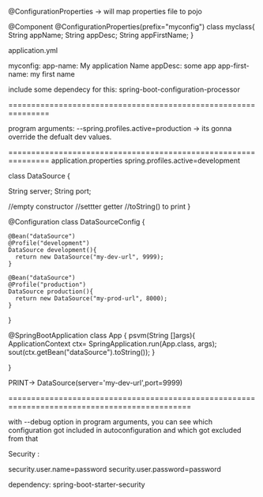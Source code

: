 @ConfigurationProperties -> will map properties file to pojo

@Component
@ConfigurationProperties(prefix="myconfig")
class myclass{
String appName;
String appDesc;
String appFirstName;
}

application.yml

myconfig:
   app-name: My application Name
   appDesc: some app
   app-first-name: my first name
  
 include some dependecy for this:
 spring-boot-configuration-processor
 
 ===============================================================
 
 program arguments: 
 --spring.profiles.active=production -> its gonna override the defualt dev values.
 
 ===============================================================
 application.properties
 spring.profiles.active=development
 
 class DataSource {
  
   String server;
   String port;
  
  //empty constructor
  //settter getter
  //toString() to print
 }
 
 @Configuration
 class DataSourceConfig {
 
    @Bean("dataSource")
    @Profile("development")
    DataSource development(){
      return new DataSource("my-dev-url", 9999);
    }
    
    @Bean("dataSource")
    @Profile("production")
    DataSource production(){
      return new DataSource("my-prod-url", 8000);
    }
    
 }
 
 @SpringBootApplication
 class App {
   psvm(String []args){
      ApplicationContext ctx= SpringApplication.run(App.class, args);
      sout(ctx.getBean("dataSource").toString());
   }
 
 }
 
 PRINT-> DataSource(server='my-dev-url',port=9999)

 ==============================================================================================
 
 with --debug option in program arguments, you can see which configuration got included in autoconfiguration and which got excluded from that

Security :

security.user.name=password
security.user.password=password

dependency:
spring-boot-starter-security
